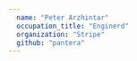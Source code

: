 ```yaml
---
  name: "Peter Arzhintar"
  occupation_title: "Enginerd"
  organization: "Stripe"
  github: "pantera"
---
```

